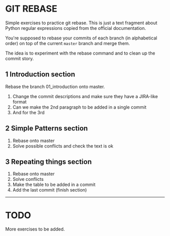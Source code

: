 # GIT REBASE

Simple exercises to practice git rebase.
This is just a text fragment about Python regular expressions copied from
the official documentation.

You're supposed to rebase your commits of each branch (in alphabetical order) on
top of the current `master` branch and merge them.

The idea is to experiment with the rebase command and to clean up the commit
story.

## 1 Introduction section

Rebase the branch 01_introduction onto master.

 1. Change the commit descriptions and make sure they have a JIRA-like format
 1. Can we make the 2nd paragraph to be added in a single commit
 1. And for the 3rd

## 2 Simple Patterns section

 1. Rebase onto master
 1. Solve possible conflicts and check the text is ok

## 3 Repeating things section

 1. Rebase onto master
 1. Solve conflicts
 1. Make the table to be added in a commit
 1. Add the last commit (finish section)

---
# TODO
More exercises to be added.

